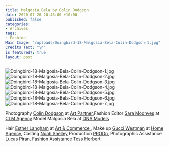 ```yaml
---
title: Malgosia Bela by Colin Dodgson
date: 2020-07-20 20:46:00 +10:00
published: false
categories:
- Archives
tags:
- Fashion
Main Image: "/uploads/Doingbird-18-Malgosia-Bela-Colin-Dodgson-1.jpg"
Credits Text: "\n"
is featured?: true
layout: post
---
```


![Doingbird-18-Malgosia-Bela-Colin-Dodgson-1.jpg](/uploads/Doingbird-18-Malgosia-Bela-Colin-Dodgson-1.jpg)![Doingbird-18-Malgosia-Bela-Colin-Dodgson-2.jpg](/uploads/Doingbird-18-Malgosia-Bela-Colin-Dodgson-2.jpg)![Doingbird-18-Malgosia-Bela-Colin-Dodgson-3.jpg](/uploads/Doingbird-18-Malgosia-Bela-Colin-Dodgson-3.jpg)![Doingbird-18-Malgosia-Bela-Colin-Dodgson-4.jpg](/uploads/Doingbird-18-Malgosia-Bela-Colin-Dodgson-4.jpg)![Doingbird-18-Malgosia-Bela-Colin-Dodgson-5.jpg](/uploads/Doingbird-18-Malgosia-Bela-Colin-Dodgson-5.jpg)![Doingbird-18-Malgosia-Bela-Colin-Dodgson-6.jpg](/uploads/Doingbird-18-Malgosia-Bela-Colin-Dodgson-6.jpg)![Doingbird-18-Malgosia-Bela-Colin-Dodgson-7.jpg](/uploads/Doingbird-18-Malgosia-Bela-Colin-Dodgson-7.jpg)

Photography [Colin Dodgson](https://www.instagram.com/colin_dodgson/) at [Art Partner](https://www.instagram.com/artpartner/),Fashion Editor [Sara Moonves](https://www.instagram.com/saramoonves/) at [CLM Agency](https://www.instagram.com/clmagency/)
Model Malgosia Bela at [DNA Models](https://www.instagram.com/dnamodels/?sid=35449/)

Hair [Esther Langham](https://www.instagram.com/estherlangham/) at [Art & Commerce ](https://www.instagram.com/artandcommerce/), Make up [Gucci Westman](https://www.instagram.com/gucciwestman/) at [Home Agency](https://www.instagram.com/homeagency/), Casting [Noah Shelley](https://www.instagram.com/noah_shelley_casting/) 
Production [PRODn](https://www.instagram.com/prodn_artandcommerce/), Photographic Assistance Lucas Piran, Fashion Assistance Tess Herbert 
